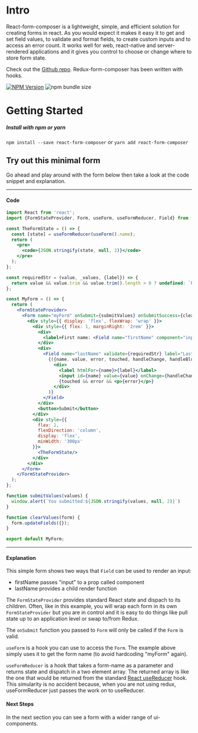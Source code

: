 # Intro
React-form-composer is a lightweight, simple, and efficient solution for creating forms in react. As you would expect it makes it easy it to get and set field values, to validate and format fields, to create custom inputs and to access an error count. It works well for web, react-native and server-rendered applications and it gives you control to choose or change where to store form state.

Check out the [Github repo](https://github.com/chrisfield/react-form-composer). Redux-form-composer has been written with hooks. 

[![NPM Version](https://img.shields.io/npm/v/react-form-composer.svg?style=flat)](https://www.npmjs.com/package/react-form-composer)
![npm bundle size](https://img.shields.io/bundlephobia/minzip/react-form-composer.svg)


# Getting Started
##### Install with npm or yarn
`npm install --save react-form-composer` or `yarn add react-form-composer`

## Try out this minimal form

Go ahead and play around with the form below then take a look at the code snippet and explanation.

<!-- STORY -->

---
#### Code
```jsx
import React from 'react';
import {FormStateProvider, Form, useForm, useFormReducer, Field} from 'react-form-composer';

const TheFormState = () => {
  const [state] = useFormReducer(useForm().name);
  return (
    <pre>
      <code>{JSON.stringify(state, null, 2)}</code>
    </pre>
  );
};

const requiredStr = (value, _values, {label}) => {
  return value && value.trim && value.trim().length > 0 ? undefined: `Please enter a value for ${label.toLowerCase()}`
};

const MyForm = () => {  
  return (
    <FormStateProvider>
      <Form name="myForm" onSubmit={submitValues} onSubmitSuccess={clearValues}>
        <div style={{ display: 'flex', flexWrap: 'wrap' }}>
          <div style={{ flex: 1, marginRight: '2rem' }}>
            <div>
              <label>First name: <Field name="firstName" component="input"/></label>
            </div>
            <div>
              <Field name="lastName" validate={requiredStr} label="Last Name:">
                {({name, value, error, touched, handleChange, handleBlur, label}) => (
                  <div>
                    <label htmlFor={name}>{label}</label>
                    <input id={name} value={value} onChange={handleChange} onBlur={handleBlur}/>
                    {touched && error && <p>{error}</p>}
                  </div>
                )}
              </Field>
            </div>            
            <button>Submit</button>
          </div>
          <div style={{
            flex: 2,
            flexDirection: 'column',
            display: 'flex',
            minWidth: '300px'
          }}>
            <TheFormState/> 
          </div>
        </div>
      </Form>
    </FormStateProvider>
  );
};

function submitValues(values) {
  window.alert(`You submitted:${JSON.stringify(values, null, 2)}`)
}

function clearValues(form) {
  form.updateFields({});
}

export default MyForm;
```
---

#### Explanation
This simple form shows two ways that `Field` can be used to render an input:
* firstName passes "input" to a prop called component 
* lastName provides a child render function

The `FormStateProvider` provides standard React state and dispach to its children. Often, like in this example, you will wrap each form in its own `FormStateProvider` but you are in control and it is easy to do things like  pull state up to an application level or swap to/from Redux. 

The `onSubmit` function you passed to `Form` will only be called if the `Form` is valid.

`useForm` is a hook you can use to access the `Form`. The example above simply uses it to get the form name (to avoid hardcoding "myForm" again).

`useFormReducer` is a hook that takes a form-name as a parameter and returns state and dispatch in a two element array. The returned array is like the one that would be returned from the standard [React useReducer](https://reactjs.org/docs/hooks-reference.html#usereducer) hook. This simularity is no accident because, when you are not using redux, useFormReducer just passes the work on to useReducer.

#### Next Steps
In the next section you can see a form with a wider range of ui-components.
